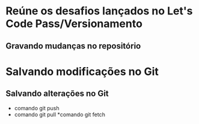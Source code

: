 # Reúne os desafios lançados no Let's Code Pass/Versionamento
## Gravando mudanças no repositório
# Salvando modificações no Git
## Salvando alterações no Git
* comando git push
* comando git pull
*comando git fetch
